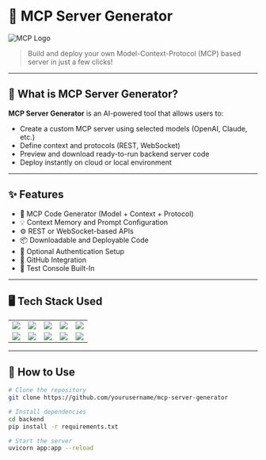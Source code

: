 # 🚀 MCP Server Generator

![MCP Logo](https://img.shields.io/badge/MCP-Custom_Server-blueviolet?style=for-the-badge)
> Build and deploy your own Model-Context-Protocol (MCP) based server in just a few clicks!

---

## 🧠 What is MCP Server Generator?

**MCP Server Generator** is an AI-powered tool that allows users to:
- Create a custom MCP server using selected models (OpenAI, Claude, etc.)
- Define context and protocols (REST, WebSocket)
- Preview and download ready-to-run backend server code
- Deploy instantly on cloud or local environment

---

## ✨ Features

- 🧱 MCP Code Generator (Model + Context + Protocol)
- 💡 Context Memory and Prompt Configuration
- ⚙️ REST or WebSocket-based APIs
- 📦 Downloadable and Deployable Code
- 🔐 Optional Authentication Setup
- 🔄 GitHub Integration
- 🧪 Test Console Built-In

---

## 🖥️ Tech Stack Used

<table>
  <tr>
    <td><img src="https://img.shields.io/badge/React-61DAFB?style=for-the-badge&logo=react&logoColor=black" /></td>
    <td><img src="https://img.shields.io/badge/Next.js-000000?style=for-the-badge&logo=next.js&logoColor=white" /></td>
    <td><img src="https://img.shields.io/badge/FastAPI-009688?style=for-the-badge&logo=fastapi&logoColor=white" /></td>
    <td><img src="https://img.shields.io/badge/Python-3776AB?style=for-the-badge&logo=python&logoColor=white" /></td>
    <td><img src="https://img.shields.io/badge/OpenAI-412991?style=for-the-badge&logo=openai&logoColor=white" /></td>
  </tr>
  <tr>
    <td><img src="https://img.shields.io/badge/Replit-667881?style=for-the-badge&logo=replit&logoColor=white" /></td>
    <td><img src="https://img.shields.io/badge/GitHub-181717?style=for-the-badge&logo=github&logoColor=white" /></td>
    <td><img src="https://img.shields.io/badge/Docker-2496ED?style=for-the-badge&logo=docker&logoColor=white" /></td>
    <td><img src="https://img.shields.io/badge/Jinja2-B41717?style=for-the-badge&logo=jinja&logoColor=white" /></td>
    <td><img src="https://img.shields.io/badge/Render-46E3B7?style=for-the-badge&logo=render&logoColor=black" /></td>
  </tr>
</table>

---

## 🚀 How to Use

```bash
# Clone the repository
git clone https://github.com/yourusername/mcp-server-generator

# Install dependencies
cd backend
pip install -r requirements.txt

# Start the server
uvicorn app:app --reload

